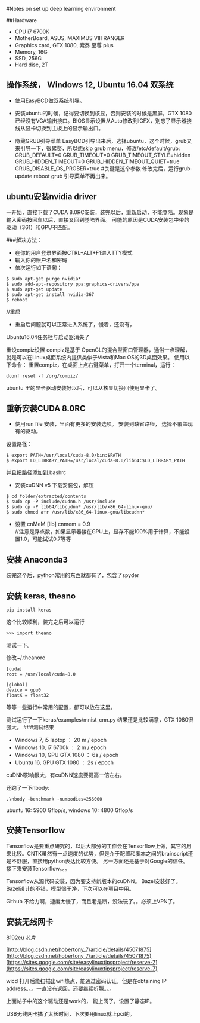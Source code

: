 #Notes on set up deep learning environment


##Hardware 
- CPU i7 6700K
- MotherBoard, ASUS, MAXIMUS VIII RANGER
- Graphics card, GTX 1080, 索泰 至尊 plus
- Memory, 16G
- SSD, 256G
- Hard disc, 2T


## 操作系统， Windows 12, Ubuntu 16.04 双系统
- 使用EasyBCD做双系统引导。

- 安装ubuntu的时候，记得要切换到核显，否则安装的时候是黑屏，GTX 1080已经没有VGA输出接口。BIOS显示设置从Auto修改到IGFX，别忘了显示器接线从显卡切换到主板上的显示输出口。

- 隐藏GRUB引导菜单
EasyBCD引导出来后，选择ubuntu，这个时候，grub又来引导一下，很累赘，所以想skip grub menu，修改/etc/default/grub:
GRUB_DEFAULT=0
GRUB_TIMEOUT=0
GRUB_TIMEOUT_STYLE=hidden
GRUB_HIDDEN_TIMEOUT=0
GRUB_HIDDEN_TIMEOUT_QUIET=true
GRUB_DISABLE_OS_PROBER=true  #关键是这个参数
修改完后，运行grub-update
reboot
grub 引导菜单不再出来。

## ubuntu安装nvidia driver
一开始，直接下载了CUDA 8.0RC安装，装完以后，重新启动，不能登陆。现象是输入密码按回车以后，直接又回到登陆界面。
可能的原因是CUDA安装包中带的驱动（361）和GPU不匹配。

###解决方法：
- 在你的用户登录界面按CTRL+ALT+F1进入TTY模式
- 输入你的账户名和密码
- 依次运行如下语句：

```
$ sudo apt-get purge nvidia*
$ sudo add-apt-repository ppa:graphics-drivers/ppa
$ sudo apt-get update
$ sudo apt-get install nvidia-367
$ reboot
```
//重启

- 重启后问题就可以正常进入系统了，慢着，还没有，

Ubuntu16.04任务栏与启动器消失了

重设compiz设置
compiz是基于 OpenGL的混合型窗口管理器，通俗一点理解，就是可以在Linux桌面系统内提供类似于Vista和Mac OS的3D桌面效果。
使用以下命令：
重置compiz，在桌面上点右键菜单，打开一个terminal，运行：
```
dconf reset -f /org/compiz/
```

ubuntu 里的显卡驱动安装好以后，可以从核显切换回使用显卡了。

## 重新安装CUDA 8.0RC

- 使用run file 安装，里面有更多的安装选项。
安装到缺省路径，
选择不覆盖现有的驱动。

设置路径：
```
$ export PATH=/usr/local/cuda-8.0/bin:$PATH
$ export LD_LIBRARY_PATH=/usr/local/cuda-8.0/lib64:$LD_LIBRARY_PATH
```

并且把路径添加到.bashrc

- 安装cuDNN v5
下载安装包，解压
```
$ cd folder/extracted/contents
$ sudo cp -P include/cudnn.h /usr/include
$ sudo cp -P lib64/libcudnn* /usr/lib/x86_64-linux-gnu/
$ sudo chmod a+r /usr/lib/x86_64-linux-gnu/libcudnn*
```

- 设置 cnMeM
[lib]
cnmem = 0.9    
//注意是浮点数，如果显示器接在GPU上，显存不能100%用于计算，不能设置1.0，可能试试0.7等等

## 安装 Anaconda3
装完这个后，python常用的东西就都有了，包含了spyder


## 安装 keras, theano
```
pip install keras
```
这个比较顺利，装完之后可以运行 
```
>>> import theano
```
测试一下。

修改~/.theanorc
```
[cuda]
root = /usr/local/cuda-8.0

[global]
device = gpu0
floatX = float32
```
等等一些运行中常用的配置，都可以放在这里。

测试运行了一下keras/examples/mnist_cnn.py
结果还是比较满意，GTX 1080很强大。
###测试结果
- Windows 7, i5 laptop                      ：           20 m / epoch
- Windows 10,  i7 6700k                    ：           2 m / epoch
- Windows 10, GPU GTX 1080            ：           6s / epoch
- Ubuntu 16, GPU GTX 1080                 ：      2s / epoch

cuDNN影响很大，有cuDNN速度要提高一倍左右。

还跑了一下nbody:
```
.\nbody -benchmark -numbodies=256000
```
ubuntu 16: 5900 Gflop/s, windows 10: 4800 Gflop/s

## 安装Tensorflow
Tensorflow是要重点研究的，以后大部分的工作会在Tensorflow上做，其它的用来比较。CNTK虽然有一点速度的优势，但是介于配置和脚本之间的brainscript还是不舒服，直接用python表达比较方便。
另一方面还是基于对Google的信任。
接下来安装Tensorflow。。。

Tensorflow从源代码安装，因为要支持新版本的cuDNN。
Bazel安装好了。
Bazel设计的不错，模型很干净，下次可以在项目中用。

Github 不给力啊，速度太慢了，而且老是断，没法玩了。。必须上VPN了。


## 安装无线网卡
8192eu 芯片

[http://blog.csdn.net/hobertony_7/article/details/45071875](http://blog.csdn.net/hobertony_7/article/details/45071875)
[https://sites.google.com/site/easylinuxtipsproject/reserve-7](https://sites.google.com/site/easylinuxtipsproject/reserve-7)

wicd 打开后能扫描出wifi热点，能通过密码认证，但是在obtaining IP address。。。一直没有返回，还要继续折腾。。。

上面帖子中的这个驱动还是work的， 能上网了，设置了静态IP。

USB无线网卡搞了太长时间，下次要用linux就上pci的。



